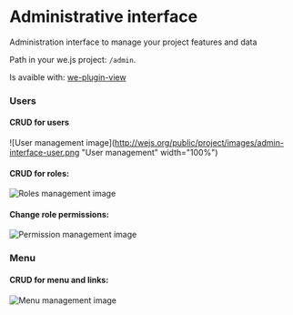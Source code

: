 # Administrative interface

Administration interface to manage your project features and data

Path in your we.js project: `/admin`.

Is avaible with: [we-plugin-view](https://github.com/wejs/we-plugin-view)

### Users

#### CRUD for users

![User management image](http://wejs.org/public/project/images/admin-interface-user.png "User management" width="100%")

#### CRUD for roles:
![Roles management image](http://wejs.org/public/project/images/admin-interface-role.png "Roles management")

#### Change role permissions:

![Permission management image](http://wejs.org/public/project/images/admin-interface-permission.png "Permission management")

### Menu

#### CRUD for menu and links:

![Menu management image](http://wejs.org/public/project/images/admin-interface-menu.png "Menu management")
